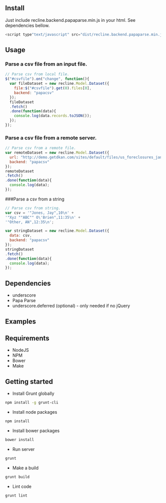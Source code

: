 Install
-------------------------------------------------------------------------------
Just include recline.backend.papaparse.min.js in your html. See dependencies bellow.

```javascript
<script type"text/javascript" src="dist/recline.backend.papaparse.min.js"></script>
```

Usage
-------------------------------------------------------------------------------

### Parse a csv file from an input file.

```javascript
// Parse csv from local file.
$("#csvfile").on("change", function(){
  var fileDataset = new recline.Model.Dataset({
    file:$("#csvfile").get(0).files[0],
    backend: "papacsv"
  });
  fileDataset
  .fetch()
  .done(function(data){
    console.log(data.records.toJSON());
  });
});
```

### Parse a csv file from a remote server.

```javascript
// Parse csv from a remote file.
var remoteDataset = new recline.Model.Dataset({
  url: "http://demo.getdkan.com/sites/default/files/us_foreclosures_jan_2012_by_state_0.csv",
  backend: "papacsv"
});
remoteDataset
.fetch()
.done(function(data){
  console.log(data);
});
```

###Parse a csv from a string

```javascript
// Parse csv from string.
var csv = '"Jones, Jay",10\n' +
'"Xyz ""ABC"" O\'Brien",11:35\n' +
'"Other, AN",12:35\n';

var stringDataset = new recline.Model.Dataset({
  data: csv,
  backend: "papacsv"
});
stringDataset
.fetch()
.done(function(data){
  console.log(data);
});
```

Dependencies
-------------------------------------------------------------------------------
* underscore
* Papa Parse
* underscore.deferred (optional) - only needed if no jQuery

## Examples

Requirements
-------------------------------------------------------------------------------
* NodeJS
* NPM
* Bower
* Make

Getting started
-------------------------------------------------------------------------------

* Install Grunt globally

```bash
npm install -g grunt-cli
```

* Install node packages

```bash
npm install
```

* Install bower packages

```bash
bower install
```

* Run server

```bash
grunt
```

* Make a build

```bash
grunt build
```

* Lint code

```bash
grunt lint
```

